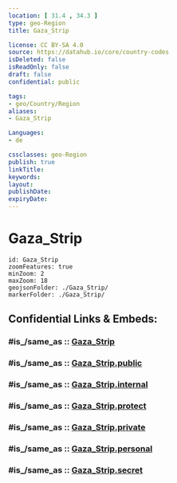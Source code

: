 ```yaml
---
location: [ 31.4 , 34.3 ] 
type: geo-Region
title: Gaza_Strip

license: CC BY-SA 4.0
source: https://datahub.io/core/country-codes
isDeleted: false
isReadOnly: false
draft: false
confidential: public

tags:
- geo/Country/Region
aliases:
- Gaza_Strip

Languages:
- de

cssclasses: geo-Region
publish: true
linkTitle: 
keywords: 
layout: 
publishDate: 
expiryDate: 
---
```


# Gaza_Strip

```leaflet
id: Gaza_Strip
zoomFeatures: true 
minZoom: 2 
maxZoom: 18
geojsonFolder: ./Gaza_Strip/
markerFolder: ./Gaza_Strip/
```


## Confidential Links & Embeds: 

### #is_/same_as :: [Gaza_Strip](/_Standards/Earth/Continent/Asia/Asia~West/Israel/Districts~Israel/Gaza_Strip.md) 

### #is_/same_as :: [Gaza_Strip.public](/_public/Earth/Continent/Asia/Asia~West/Israel/Districts~Israel/Gaza_Strip.public.md) 

### #is_/same_as :: [Gaza_Strip.internal](/_internal/Earth/Continent/Asia/Asia~West/Israel/Districts~Israel/Gaza_Strip.internal.md) 

### #is_/same_as :: [Gaza_Strip.protect](/_protect/Earth/Continent/Asia/Asia~West/Israel/Districts~Israel/Gaza_Strip.protect.md) 

### #is_/same_as :: [Gaza_Strip.private](/_private/Earth/Continent/Asia/Asia~West/Israel/Districts~Israel/Gaza_Strip.private.md) 

### #is_/same_as :: [Gaza_Strip.personal](/_personal/Earth/Continent/Asia/Asia~West/Israel/Districts~Israel/Gaza_Strip.personal.md) 

### #is_/same_as :: [Gaza_Strip.secret](/_secret/Earth/Continent/Asia/Asia~West/Israel/Districts~Israel/Gaza_Strip.secret.md)

